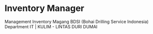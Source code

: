 # Inventory Manager
Management Inventory Magang BDSI (Bohai Drilling Service Indonesia) Department IT | KULIM - LINTAS DURI DUMAI
